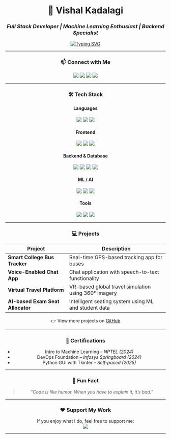 <div align="center">

# 🚀 Vishal Kadalagi  
### *Full Stack Developer | Machine Learning Enthusiast | Backend Specialist*

[![Typing SVG](https://readme-typing-svg.herokuapp.com?font=Fira+Code&weight=500&size=20&pause=1000&color=00FF00&center=true&vCenter=true&width=600&lines=Passionate+Developer+%7C+Tech+Explorer;Building+solutions+with+code+%26+curiosity)](https://git.io/typing-svg)

---

### 📫 Connect with Me  
<a href="mailto:vishalkadalagi2004@gmail.com"><img src="https://img.shields.io/badge/Gmail-D14836?style=for-the-badge&logo=gmail&logoColor=white" /></a>
<a href="mailto:02fe23bcs431@kletech.ac.in"><img src="https://img.shields.io/badge/KLE%20Email-0078D4?style=for-the-badge&logo=microsoft-outlook&logoColor=white" /></a>
<a href="https://www.linkedin.com/in/vishal-kadalagi/"><img src="https://img.shields.io/badge/LinkedIn-0A66C2?style=for-the-badge&logo=linkedin&logoColor=white" /></a>
<a href="https://www.instagram.com/vishal_k01/"><img src="https://img.shields.io/badge/Instagram-E4405F?style=for-the-badge&logo=instagram&logoColor=white" /></a>

---

### 🛠 Tech Stack

#### Languages  
<img src="https://img.shields.io/badge/C%20-%2300599C.svg?&style=for-the-badge&logo=c&logoColor=white" />
<img src="https://img.shields.io/badge/C%2B%2B%20-%2300599C.svg?&style=for-the-badge&logo=c%2B%2B&logoColor=white" />
<img src="https://img.shields.io/badge/Python%20-%2314354C.svg?&style=for-the-badge&logo=python&logoColor=white" />

#### Frontend  
<img src="https://img.shields.io/badge/HTML5-E34F26?style=for-the-badge&logo=html5&logoColor=white" />
<img src="https://img.shields.io/badge/CSS3-1572B6?style=for-the-badge&logo=css3&logoColor=white" />
<img src="https://img.shields.io/badge/JavaScript-F7DF1E?style=for-the-badge&logo=javascript&logoColor=black" />

#### Backend & Database  
<img src="https://img.shields.io/badge/Node.js-339933?style=for-the-badge&logo=nodedotjs&logoColor=white" />
<img src="https://img.shields.io/badge/MySQL-005C84?style=for-the-badge&logo=mysql&logoColor=white" />
<img src="https://img.shields.io/badge/MongoDB-4EA94B?style=for-the-badge&logo=mongodb&logoColor=white" />
<img src="https://img.shields.io/badge/Firebase-FFCA28?style=for-the-badge&logo=firebase&logoColor=black" />

#### ML / AI  
<img src="https://img.shields.io/badge/TensorFlow-F57C00?style=for-the-badge&logo=tensorflow&logoColor=white" />
<img src="https://img.shields.io/badge/PyTorch-EE4C2C?style=for-the-badge&logo=pytorch&logoColor=white" />
<img src="https://img.shields.io/badge/Pandas-150458?style=for-the-badge&logo=pandas&logoColor=white" />

#### Tools  
<img src="https://img.shields.io/badge/VSCode-007ACC?style=for-the-badge&logo=visual-studio-code&logoColor=white" />
<img src="https://img.shields.io/badge/GitHub-181717?style=for-the-badge&logo=github&logoColor=white" />
<img src="https://img.shields.io/badge/Jupyter-F37626?style=for-the-badge&logo=jupyter&logoColor=white" />

---

### 💻 Projects

| Project | Description |
|--------|-------------|
| **Smart College Bus Tracker** | Real-time GPS-based tracking app for buses |
| **Voice-Enabled Chat App** | Chat application with speech-to-text functionality |
| **Virtual Travel Platform** | VR-based global travel simulation using 360° imagery |
| **AI-based Exam Seat Allocator** | Intelligent seating system using ML and student data |

👉 View more projects on [GitHub](https://github.com/Vishal21042004?tab=repositories)

---

### 📜 Certifications
- Intro to Machine Learning – *NPTEL (2024)*
- DevOps Foundation – *Infosys Springboard (2024)*
- Python GUI with Tkinter – *Self-paced (2025)*

---

### 🧠 Fun Fact  
> *"Code is like humor. When you have to explain it, it’s bad."*

---

### ❤️ Support My Work
If you enjoy what I do, feel free to support me:  
<a href="https://www.buymeacoffee.com/VishalKadalagi">
  <img src="https://img.shields.io/badge/Buy%20Me%20a%20Coffee-F49E00?style=for-the-badge&logo=buy-me-a-coffee&logoColor=white" />
</a>

---

</div>
